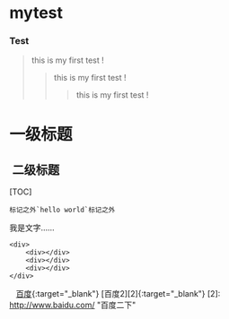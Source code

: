 # mytest
### Test

>this is my first test !
>>this is my first test !
>>>this is my first test !

   一级标题
================
  二级标题
   --------



[TOC]


```
标记之外`hello world`标记之外

```
我是文字……

    <div>   
        <div></div>
        <div></div>
        <div></div>
    </div>
    
    [百度](www.baidu.com"百度一下"){:target="_blank"}
[百度2][2]{:target="_blank"}
[2]: http://www.baidu.com/   "百度二下"



